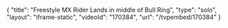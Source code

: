 {
    "title": "Freestyle MX Rider Lands in middle of Bull Ring",
    "type": "solo",
    "layout": "iframe-static",
    "videoId": "170384",
    "url": "\/tvpembed\/170384"
}